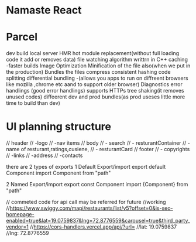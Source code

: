 # Namaste React

# Parcel
 dev build
 local server
 HMR hot module replacement(without full loading code it add or removes data)
 file watching algorithm  writtrn in C++
 caching -faster builds
 Image Optimization
 Minification of the file also(when we put in the production)
 Bundles the files 
 compress
 consistent hashing
 code splitting
 differential bundling -(allows you apps to run on diffreent browsers like mozilla ,chrome etc aand to support older browser) 
 Diagnostics
 error handlings (good error handlings)
 supports HTTPs
 tree shaking(it removes unused codes)
 diffeerent dev and prod bundles(as prod useses little more time to build than dev)

 #  UI planning structure
 
//  header
//   -logo
//   -nav items
//  body
//    - search
//    - resturantContainer
//        - name of resturant,ratings,cusiene,
//    - resturantCard
//  footer
//    - copyrights
//    -links
//    -address 
//    -contacts


there are 2 types of exports
 1 Default Export/import 
   export default Component
   import Component from "path"

 2 Named Export/import 
   export const Component
   import {Component} from "path"  


   // commeted code for api call may be referred for future 
   //working
    //https://www.swiggy.com/mapi/restaurants/list/v5?offset=0&is-seo-homepage-enabled=true&lat=19.0759837&lng=72.8776559&carousel=true&third_party_vendor=1
    //https://cors-handlers.vercel.app/api/?url=
    //lat: 19.0759837
    //lng: 72.8776559
